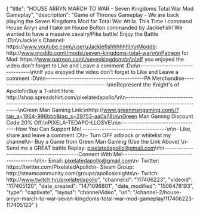 {
    "title": "HOUSE ARRYN MARCH TO WAR - Seven Kingdoms Total War Mod Gameplay",
    "description": "Game of Thrones Gameplay - We are back playing the Seven Kingdoms Mod for Total War Attila.  This Time I command House Arryn and I take on House Bolton commanded by Jackiefish!  We wanted to have a massive cavalry\/Pike battle!  Enjoy the Battle :D\n\nJackie's Channel: https:\/\/www.youtube.com\/user\/Jackiefishhhhhh\n\nModdb: http:\/\/www.moddb.com\/mods\/seven-kingdoms-total-war\n\nPatreon for Mod: https:\/\/www.patreon.com\/sevenkingdoms\n\n\nIf you enjoyed the video don't forget to Like and Leave a comment :D\n\n--------------------------------\n\nIf you enjoyed the video don't forget to Like and Leave a comment :D\n\n-----------------------------------------PA Merchandise----------------------------------------------\n\nRepresent the Knight's of Apollo!\nBuy a T-shirt Here: http:\/\/shop.spreadshirt.com\/pixelatedapollo\/\n\n---------------------------------------------------------------------------------------------------------------\nGreen Man Gaming Link:\nhttp:\/\/www.greenmangaming.com\/?tap_a=1964-996bbb&tap_s=29753-aa0a78\n\nGreen Man Gaming Discount Code 20% Off:\nPIXELA-TEDAPO-LLOSVE\n\n----------------------------------How You Can Support Me! -----------------------------------\n\n- Like, share and leave a comment :D\n- Turn OFF adblock or whitelist my channel\n- Buy a Game from Green Man Gaming (Use the Link Above) \n- Send me a GREAT battle Replay: pixelatedapollo@gmail.com\n\n------------------------------------------Connect With Me!-----------------------------------------\n\n- Email: pixelatedapollo@gmail.com\n- Twitter: https:\/\/twitter.com\/PixelatedApollo\n- Steam Group:  http:\/\/steamcommunity.com\/groups\/apollosknights\n- Twitch: http:\/\/www.twitch.tv\/pixelatedapollo",
    "channelid": "117406223",
    "videoid": "117405120",
    "date_created": "1471096801",
    "date_modified": "1506478193",
    "type": "captivate",
    "layout": "channelVideo",
    "url": "\/channel-2\/house-arryn-march-to-war-seven-kingdoms-total-war-mod-gameplay\/117406223-117405120"
}